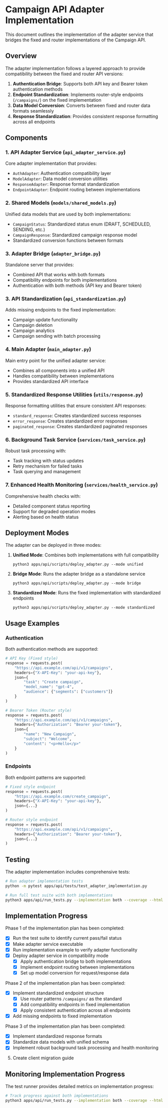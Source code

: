 # Campaign API Adapter Implementation

This document outlines the implementation of the adapter service that bridges the fixed and router implementations of the Campaign API.

## Overview

The adapter implementation follows a layered approach to provide compatibility between the fixed and router API versions:

1. **Authentication Bridge**: Supports both API key and Bearer token authentication methods
2. **Endpoint Standardization**: Implements router-style endpoints (`/campaigns/`) on the fixed implementation
3. **Data Model Conversion**: Converts between fixed and router data formats seamlessly
4. **Response Standardization**: Provides consistent response formatting across all endpoints

## Components

### 1. API Adapter Service (`api_adapter_service.py`)

Core adapter implementation that provides:
- `AuthAdapter`: Authentication compatibility layer
- `ModelAdapter`: Data model conversion utilities
- `ResponseAdapter`: Response format standardization
- `EndpointAdapter`: Endpoint routing between implementations

### 2. Shared Models (`models/shared_models.py`)

Unified data models that are used by both implementations:
- `CampaignStatus`: Standardized status enum (DRAFT, SCHEDULED, SENDING, etc.)
- `CampaignResponse`: Standardized campaign response model
- Standardized conversion functions between formats

### 3. Adapter Bridge (`adapter_bridge.py`)

Standalone server that provides:
- Combined API that works with both formats
- Compatibility endpoints for both implementations
- Authentication with both methods (API key and Bearer token)

### 3. API Standardization (`api_standardization.py`)

Adds missing endpoints to the fixed implementation:
- Campaign update functionality
- Campaign deletion
- Campaign analytics
- Campaign sending with batch processing

### 4. Main Adapter (`main_adapter.py`)

Main entry point for the unified adapter service:
- Combines all components into a unified API
- Handles compatibility between implementations
- Provides standardized API interface

### 5. Standardized Response Utilities (`utils/response.py`)

Response formatting utilities that ensure consistent API responses:
- `standard_response`: Creates standardized success responses
- `error_response`: Creates standardized error responses
- `paginated_response`: Creates standardized paginated responses

### 6. Background Task Service (`services/task_service.py`)

Robust task processing with:
- Task tracking with status updates
- Retry mechanism for failed tasks
- Task querying and management

### 7. Enhanced Health Monitoring (`services/health_service.py`)

Comprehensive health checks with:
- Detailed component status reporting
- Support for degraded operation modes
- Alerting based on health status

## Deployment Modes

The adapter can be deployed in three modes:

1. **Unified Mode**: Combines both implementations with full compatibility
   ```
   python3 apps/api/scripts/deploy_adapter.py --mode unified
   ```

2. **Bridge Mode**: Runs the adapter bridge as a standalone service
   ```
   python3 apps/api/scripts/deploy_adapter.py --mode bridge
   ```

3. **Standardized Mode**: Runs the fixed implementation with standardized endpoints
   ```
   python3 apps/api/scripts/deploy_adapter.py --mode standardized
   ```

## Usage Examples

### Authentication

Both authentication methods are supported:

```python
# API Key (Fixed style)
response = requests.post(
    "https://api.example.com/api/v1/campaigns",
    headers={"X-API-Key": "your-api-key"},
    json={
        "task": "Create campaign",
        "model_name": "gpt-4",
        "audience": {"segments": ["customers"]}
    }
)

# Bearer Token (Router style)
response = requests.post(
    "https://api.example.com/api/v1/campaigns",
    headers={"Authorization": "Bearer your-token"},
    json={
        "name": "New Campaign",
        "subject": "Welcome",
        "content": "<p>Hello</p>"
    }
)
```

### Endpoints

Both endpoint patterns are supported:

```python
# Fixed style endpoint
response = requests.post(
    "https://api.example.com/create_campaign",
    headers={"X-API-Key": "your-api-key"},
    json={...}
)

# Router style endpoint
response = requests.post(
    "https://api.example.com/api/v1/campaigns",
    headers={"Authorization": "Bearer your-token"},
    json={...}
)
```

## Testing

The adapter implementation includes comprehensive tests:

```bash
# Run adapter implementation tests
python -m pytest apps/api/tests/test_adapter_implementation.py

# Run full test suite with both implementations
python3 apps/api/run_tests.py --implementation both --coverage --html
```

## Implementation Progress

Phase 1 of the implementation plan has been completed:
- [x] Run the test suite to identify current pass/fail status
- [x] Make adapter service executable
- [x] Run implementation example to verify adapter functionality
- [x] Deploy adapter service in compatibility mode
  - [x] Apply authentication bridge to both implementations
  - [x] Implement endpoint routing between implementations
  - [x] Set up model conversion for request/response data

Phase 2 of the implementation plan has been completed:
- [x] Implement standardized endpoint structure
  - [x] Use router patterns `/campaigns/` as the standard
  - [x] Add compatibility endpoints in fixed implementation
  - [x] Apply consistent authentication across all endpoints
- [x] Add missing endpoints to fixed implementation

Phase 3 of the implementation plan has been completed:
- [x] Implement standardized response formats
- [x] Standardize data models with unified schema
- [x] Implement robust background task processing and health monitoring
5. Create client migration guide

## Monitoring Implementation Progress

The test runner provides detailed metrics on implementation progress:

```bash
# Track progress against both implementations
python3 apps/api/run_tests.py --implementation both --coverage --html
